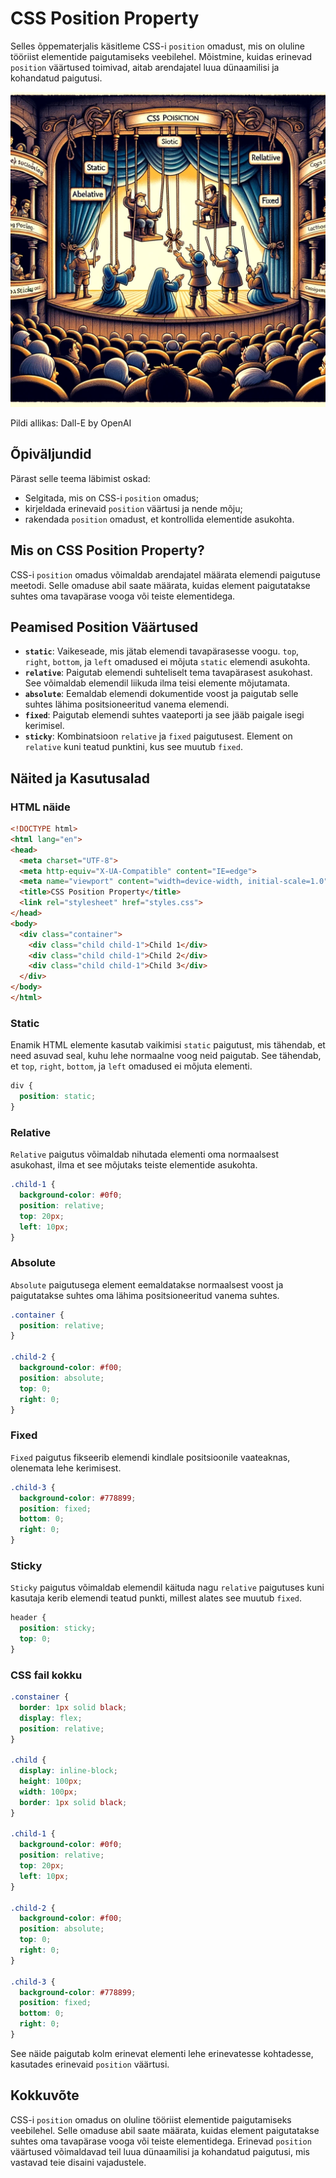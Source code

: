 # CSS Position Property

Selles õppematerjalis käsitleme CSS-i `position` omadust, mis on oluline tööriist elementide paigutamiseks veebilehel. Mõistmine, kuidas erinevad `position` väärtused toimivad, aitab arendajatel luua dünaamilisi ja kohandatud paigutusi.

![CSS Position](CSS-Position.webp)

Pildi allikas: Dall-E by OpenAI

## Õpiväljundid

Pärast selle teema läbimist oskad:

- Selgitada, mis on CSS-i `position` omadus;
- kirjeldada erinevaid `position` väärtusi ja nende mõju;
- rakendada `position` omadust, et kontrollida elementide asukohta.

## Mis on CSS Position Property?

CSS-i `position` omadus võimaldab arendajatel määrata elemendi paigutuse meetodi. Selle omaduse abil saate määrata, kuidas element paigutatakse suhtes oma tavapärase vooga või teiste elementidega.

## Peamised Position Väärtused

- **`static`**: Vaikeseade, mis jätab elemendi tavapärasesse voogu. `top`, `right`, `bottom`, ja `left` omadused ei mõjuta `static` elemendi asukohta.
- **`relative`**: Paigutab elemendi suhteliselt tema tavapärasest asukohast. See võimaldab elemendil liikuda ilma teisi elemente mõjutamata.
- **`absolute`**: Eemaldab elemendi dokumentide voost ja paigutab selle suhtes lähima positsioneeritud vanema elemendi.
- **`fixed`**: Paigutab elemendi suhtes vaateporti ja see jääb paigale isegi kerimisel.
- **`sticky`**: Kombinatsioon `relative` ja `fixed` paigutusest. Element on `relative` kuni teatud punktini, kus see muutub `fixed`.

## Näited ja Kasutusalad

### HTML näide

```html
<!DOCTYPE html>
<html lang="en">
<head>
  <meta charset="UTF-8">
  <meta http-equiv="X-UA-Compatible" content="IE=edge">
  <meta name="viewport" content="width=device-width, initial-scale=1.0">
  <title>CSS Position Property</title>
  <link rel="stylesheet" href="styles.css">
</head>
<body>
  <div class="container">
    <div class="child child-1">Child 1</div>
    <div class="child child-1">Child 2</div>
    <div class="child child-1">Child 3</div>
  </div>
</body>
</html>
```

### Static

Enamik HTML elemente kasutab vaikimisi `static` paigutust, mis tähendab, et need asuvad seal, kuhu lehe normaalne voog neid paigutab. See tähendab, et `top`, `right`, `bottom`, ja `left` omadused ei mõjuta elementi.

```css
div {
  position: static;
}
```

### Relative

`Relative` paigutus võimaldab nihutada elementi oma normaalsest asukohast, ilma et see mõjutaks teiste elementide asukohta.

```css
.child-1 {
  background-color: #0f0;
  position: relative;
  top: 20px;
  left: 10px;
}
```

### Absolute

`Absolute` paigutusega element eemaldatakse normaalsest voost ja paigutatakse suhtes oma lähima positsioneeritud vanema suhtes.

```css
.container {
  position: relative;
}

.child-2 {
  background-color: #f00;
  position: absolute;
  top: 0;
  right: 0;
}
```

### Fixed

`Fixed` paigutus fikseerib elemendi kindlale positsioonile vaateaknas, olenemata lehe kerimisest.

```css
.child-3 {
  background-color: #778899;
  position: fixed;
  bottom: 0;
  right: 0;
}
```

### Sticky

`Sticky` paigutus võimaldab elemendil käituda nagu `relative` paigutuses kuni kasutaja kerib elemendi teatud punkti, millest alates see muutub `fixed`.

```css
header {
  position: sticky;
  top: 0;
}
```

### CSS fail kokku

```css
.constainer {
  border: 1px solid black;
  display: flex;
  position: relative;
}

.child {
  display: inline-block;
  height: 100px;
  width: 100px;
  border: 1px solid black;
}

.child-1 {
  background-color: #0f0;
  position: relative;
  top: 20px;
  left: 10px;
}

.child-2 {
  background-color: #f00;
  position: absolute;
  top: 0;
  right: 0;
}

.child-3 {
  background-color: #778899;
  position: fixed;
  bottom: 0;
  right: 0;
}

```

See näide paigutab kolm erinevat elementi lehe erinevatesse kohtadesse, kasutades erinevaid `position` väärtusi.

## Kokkuvõte

CSS-i `position` omadus on oluline tööriist elementide paigutamiseks veebilehel. Selle omaduse abil saate määrata, kuidas element paigutatakse suhtes oma tavapärase vooga või teiste elementidega. Erinevad `position` väärtused võimaldavad teil luua dünaamilisi ja kohandatud paigutusi, mis vastavad teie disaini vajadustele.
